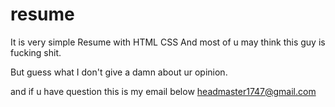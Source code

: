 # resume
It is very simple Resume with HTML CSS
And most of u may think this guy is fucking shit.

But guess what I don't give a damn about ur opinion.

and if u have question this is my email below
  headmaster1747@gmail.com
